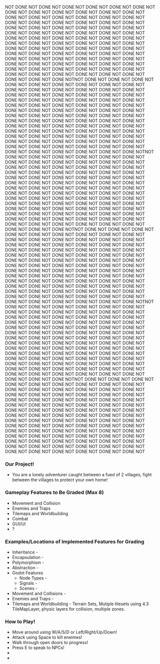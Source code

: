 NOT DONE NOT DONE NOT DONE NOT DONE NOT DONE NOT DONE NOT DONE NOT DONE NOT DONE NOT DONE NOT DONE NOT DONE NOT DONE NOT DONE NOT DONE NOT DONE NOT DONE NOT DONE NOT DONE NOT DONE NOT DONE NOT DONE NOT DONE NOT DONE NOT DONE NOT DONE NOT DONE NOT DONE NOT DONE NOT DONE NOT DONE NOT DONE NOT DONE NOT DONE NOT DONE NOT DONE NOT DONE NOT DONE NOT DONE NOT DONE NOT DONE NOT DONE NOT DONE NOT DONE NOT DONE NOT DONE NOT DONE NOT DONE NOT DONE NOT DONE NOT DONE NOT DONE NOT DONE NOT DONE NOT DONE NOT DONE NOT DONE NOT DONE NOT DONE NOT DONE NOT DONE NOT DONE NOT DONE NOT DONE NOT DONE NOT DONE NOT DONE NOT DONE NOT DONE NOT DONE NOT DONE NOT DONE NOT DONE NOT DONE NOT DONE NOT DONE NOT DONE NOT DONE NOT DONE NOT DONE NOT DONE NOT DONE NOT DONE NOT DONE NOT DONE NOT DONE NOT DONE NOTNOT DONE NOT DONE NOT DONE NOT DONE NOT DONE NOT DONE NOT DONE NOT DONE NOT DONE NOT DONE NOT DONE NOT DONE NOT DONE NOT DONE NOT DONE NOT DONE NOT DONE NOT DONE NOT DONE NOT DONE NOT DONE NOT DONE NOT DONE NOT DONE NOT DONE NOT DONE NOT DONE NOT DONE NOT DONE NOT DONE NOT DONE NOT DONE NOT DONE NOT DONE NOT DONE NOT DONE NOT DONE NOT DONE NOT DONE NOT DONE NOT DONE NOT DONE NOT DONE NOT DONE NOT DONE NOT DONE NOT DONE NOT DONE NOT DONE NOT DONE NOT DONE NOT DONE NOT DONE NOT DONE NOT DONE NOT DONE NOT DONE NOT DONE NOT DONE NOT DONE NOT DONE NOT DONE NOT DONE NOT DONE NOT DONE NOT DONE NOT DONE NOT DONE NOT DONE NOT DONE NOT DONE NOT DONE NOT DONE NOT DONE NOT DONE NOT DONE NOT DONE NOT DONE NOT DONE NOT DONE NOT DONE NOT DONE NOT DONE NOT DONE NOT DONE NOT DONE NOT DONE NOTNOT DONE NOT DONE NOT DONE NOT DONE NOT DONE NOT DONE NOT DONE NOT DONE NOT DONE NOT DONE NOT DONE NOT DONE NOT DONE NOT DONE NOT DONE NOT DONE NOT DONE NOT DONE NOT DONE NOT DONE NOT DONE NOT DONE NOT DONE NOT DONE NOT DONE NOT DONE NOT DONE NOT DONE NOT DONE NOT DONE NOT DONE NOT DONE NOT DONE NOT DONE NOT DONE NOT DONE NOT DONE NOT DONE NOT DONE NOT DONE NOT DONE NOT DONE NOT DONE NOT DONE NOT DONE NOT DONE NOT DONE NOT DONE NOT DONE NOT DONE NOT DONE NOT DONE NOT DONE NOT DONE NOT DONE NOT DONE NOT DONE NOT DONE NOT DONE NOT DONE NOT DONE NOT DONE NOT DONE NOT DONE NOT DONE NOT DONE NOT DONE NOT DONE NOT DONE NOT DONE NOT DONE NOT DONE NOT DONE NOT DONE NOT DONE NOT DONE NOT DONE NOT DONE NOT DONE NOT DONE NOT DONE NOT DONE NOT DONE NOT DONE NOT DONE NOT DONE NOT DONE NOTNOT DONE NOT DONE NOT DONE NOT DONE NOT DONE NOT DONE NOT DONE NOT DONE NOT DONE NOT DONE NOT DONE NOT DONE NOT DONE NOT DONE NOT DONE NOT DONE NOT DONE NOT DONE NOT DONE NOT DONE NOT DONE NOT DONE NOT DONE NOT DONE NOT DONE NOT DONE NOT DONE NOT DONE NOT DONE NOT DONE NOT DONE NOT DONE NOT DONE NOT DONE NOT DONE NOT DONE NOT DONE NOT DONE NOT DONE NOT DONE NOT DONE NOT DONE NOT DONE NOT DONE NOT DONE NOT DONE NOT DONE NOT DONE NOT DONE NOT DONE NOT DONE NOT DONE NOT DONE NOT DONE NOT DONE NOT DONE NOT DONE NOT DONE NOT DONE NOT DONE NOT DONE NOT DONE NOT DONE NOT DONE NOT DONE NOT DONE NOT DONE NOT DONE NOT DONE NOT DONE NOT DONE NOT DONE NOT DONE NOT DONE NOT DONE NOT DONE NOT DONE NOT DONE NOT DONE NOT DONE NOT DONE NOT DONE NOT DONE NOT DONE NOT DONE NOT DONE NOT DONE NOTNOT DONE NOT DONE NOT DONE NOT DONE NOT DONE NOT DONE NOT DONE NOT DONE NOT DONE NOT DONE NOT DONE NOT DONE NOT DONE NOT DONE NOT DONE NOT DONE NOT DONE NOT DONE NOT DONE NOT DONE NOT DONE NOT DONE NOT DONE NOT DONE NOT DONE NOT DONE NOT DONE NOT DONE NOT DONE NOT DONE NOT DONE NOT DONE NOT DONE NOT DONE NOT DONE NOT DONE NOT DONE NOT DONE NOT DONE NOT DONE NOT DONE NOT DONE NOT DONE NOT DONE NOT DONE NOT DONE NOT DONE NOT DONE NOT DONE NOT DONE NOT DONE NOT DONE NOT DONE NOT DONE NOT DONE NOT DONE NOT DONE NOT DONE NOT DONE NOT DONE NOT DONE NOT DONE NOT DONE NOT DONE NOT DONE NOT DONE NOT DONE NOT DONE NOT DONE NOT DONE NOT DONE NOT DONE NOT DONE NOT DONE NOT DONE NOT DONE NOT DONE NOT DONE NOT DONE NOT DONE NOT DONE NOT DONE NOT DONE NOT DONE NOT DONE NOT DONE NOT DONE NOTNOT DONE NOT DONE NOT DONE NOT DONE NOT DONE NOT DONE NOT DONE NOT DONE NOT DONE NOT DONE NOT DONE NOT DONE NOT DONE NOT DONE NOT DONE NOT DONE NOT DONE NOT DONE NOT DONE NOT DONE NOT DONE NOT DONE NOT DONE NOT DONE NOT DONE NOT DONE NOT DONE NOT DONE NOT DONE NOT DONE NOT DONE NOT DONE NOT DONE NOT DONE NOT DONE NOT DONE NOT DONE NOT DONE NOT DONE NOT DONE NOT DONE NOT DONE NOT DONE NOT DONE NOT DONE NOT DONE NOT DONE NOT DONE NOT DONE NOT DONE NOT DONE NOT DONE NOT DONE NOT DONE NOT DONE NOT DONE NOT DONE NOT DONE NOT DONE NOT DONE NOT DONE NOT DONE NOT DONE NOT DONE NOT DONE NOT DONE NOT DONE NOT DONE NOT DONE NOT DONE NOT DONE NOT DONE NOT DONE NOT DONE NOT DONE NOT DONE NOT DONE NOT DONE NOT DONE NOT DONE NOT DONE NOT DONE NOT DONE NOT DONE NOT DONE NOT DONE NOT DONE NOT















### Our Project!
* You are a lonely adventurer caught between a fued of 2 villages, fight between the villages to protect your own home!

### Gameplay Features to Be Graded (Max 8)
* Movement and Collision
* Enemies and Traps
* Tilemaps and Worldbuilding
* Combat
* GUI/UI
* ?

### Examples/Locations of Implemented Features for Grading
* Inheritance -
* Encapsulation -
* Polymorphism -
* Abstraction -
* Godot Features
	* Node Types -
	* Signals -
	* Scenes -
* Movement and Collisions -
* Enemies and Traps -
* Tilemaps and Worldbuilding - Terrain Sets, Mutiple tilesets using 4.3 TileMapLayer, physic layers for collision, multiple zones.

### How to Play!
* Move around using W/A/S/D or Left/Right/Up/Down!
* Attack using Space to kill eneimes!
* Walk through open doors to progress!
* Press E to speak to NPCs!
*
*
